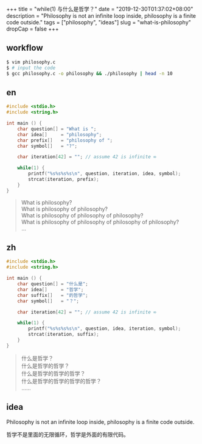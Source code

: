 +++
title = "while(1) 与什么是哲学？"
date = "2019-12-30T01:37:02+08:00"
description = "Philosophy is not an infinite loop inside, philosophy is a finite code outside."
tags = ["philosophy", "ideas"]
slug = "what-is-philosophy"
dropCap = false
+++

## workflow

```sh
$ vim philosophy.c
$ # input the code
$ gcc philosophy.c -o philosophy && ./philosophy | head -n 10
```

## en

```c
#include <stdio.h>
#include <string.h>

int main () {
    char question[] = "What is ";
    char idea[]     = "philosophy";
    char prefix[]   = "philosophy of ";
    char symbol[]   = "?";

    char iteration[42] = ""; // assume 42 is infinite ∞

    while(1) {
        printf("%s%s%s%s\n", question, iteration, idea, symbol);
        strcat(iteration, prefix);
    }
}
```

> What is philosophy?  
> What is philosophy of philosophy?  
> What is philosophy of philosophy of philosophy?  
> What is philosophy of philosophy of philosophy of philosophy?  
> ...

## zh

```c
#include <stdio.h>
#include <string.h>

int main () {
    char question[] = "什么是";
    char idea[]     = "哲学";
    char suffix[]   = "的哲学";
    char symbol[]   = "？";

    char iteration[42] = ""; // assume 42 is infinite ∞

    while(1) {
        printf("%s%s%s%s\n", question, idea, iteration, symbol);
        strcat(iteration, suffix);
    }
}
```

> 什么是哲学？  
> 什么是哲学的哲学？  
> 什么是哲学的哲学的哲学？  
> 什么是哲学的哲学的哲学的哲学？  
> ……

## idea

Philosophy is not an infinite loop inside, philosophy is a finite code outside.

哲学不是里面的无限循环，哲学是外面的有限代码。
